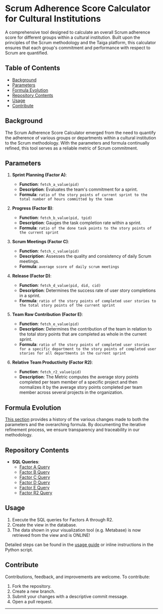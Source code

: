 

# Scrum Adherence Score Calculator for Cultural Institutions

A comprehensive tool designed to calculate an overall Scrum adherence score for different groups within a cultural institution. Built upon the principles of the Scrum methodology and the Taiga platform, this calculator ensures that each group's commitment and performance with respect to Scrum are quantified.

## Table of Contents
- [Background](#background)
- [Parameters](#parameters)
- [Formula Evolution](#formula-evolution)
- [Repository Contents](#repository-contents)
- [Usage](#usage)
- [Contribute](#contribute)

## Background

The Scrum Adherence Score Calculator emerged from the need to quantify the adherence of various groups or departments within a cultural institution to the Scrum methodology. With the parameters and formula continually refined, this tool serves as a reliable metric of Scrum commitment.

## Parameters

1. **Sprint Planning (Factor A)**:
    - **Function**: `fetch_a_value(pid)`
    - **Description**: Evaluates the team's commitment for a sprint.
    - **Formula**: `ratio of the story points of current sprint to the total number of hours committed by the team`
    
2. **Progress (Factor B)**:
    - **Function**: `fetch_b_value(pid, tpid)`
    - **Description**: Gauges the task completion rate within a sprint.
    - **Formula**: `ratio of the done task points to the story points of the current sprint`
    
3. **Scrum Meetings (Factor C)**:
    - **Function**: `fetch_c_value(pid)`
    - **Description**: Assesses the quality and consistency of daily Scrum meetings.
    - **Formula**: `average score of daily scrum meetings`
    
4. **Release (Factor D)**:
    - **Function**: `fetch_d_value(pid, did, cid)`
    - **Description**: Determines the success rate of user story completions in a sprint.
    - **Formula**: `ratio of the story points of completed user stories to the total story points of the current sprint`

5. **Team Raw Contribution (Factor E)**:
    - **Function**: `fetch_e_value(pid)`
    - **Description**: Determines the contribution of the team in relation to the total story points that are completed as whole in the current sprint.
    - **Formula**: `ratio of the story points of completed user stories for a specific department to the story points of completed user stories for all departments in the current sprint`

6. **Relative Team Productivity  (Factor R2)**:
    - **Function**: `fetch_r2_value(pid)`
    - **Description**: The Metric computes the average story points completed per team member of a specific project and then normalizes it by the average story points completed per team member across several projects in the organization.

## Formula Evolution

[This section](https://docs.google.com/document/d/1C2Dp8DS4XJ6Q252b2aLyR4glQ-CHptWlRDdlIBfs6ng/edit#heading=h.1ta9kqkjujm9) provides a history of the various changes made to both the parameters and the overarching formula. By documenting the iterative refinement process, we ensure transparency and traceability in our methodology.

## Repository Contents

- **SQL Queries**:
    - [Factor A Query](https://github.com/okaeiz/ScrumScore/blob/main/A%20factor.sql)
    - [Factor B Query](https://github.com/okaeiz/ScrumScore/blob/main/B%20factor.sql) 
    - [Factor C Query](https://github.com/okaeiz/ScrumScore/blob/main/C%20factor.sql)
    - [Factor D Query](https://github.com/okaeiz/ScrumScore/blob/main/D%20factor.sql)
    - [Factor E Query](https://github.com/okaeiz/ScrumScore/blob/main/E%20factor.sql)
    - [Factor R2 Query](https://github.com/okaeiz/ScrumScore/blob/main/R2%20factor.sql)
    
## Usage

1. Execute the SQL queries for Factors A through R2.
2. Create the view in the database.
3. The data shown in your visualization tool (e.g. Metabase) is now retrieved from the view and is ONLINE!

Detailed steps can be found in the [usage guide](https://docs.google.com/document/d/1C2Dp8DS4XJ6Q252b2aLyR4glQ-CHptWlRDdlIBfs6ng/edit#heading=h.o1j4rmhg8qcc) or inline instructions in the Python script.

## Contribute

Contributions, feedback, and improvements are welcome. To contribute:
1. Fork the repository.
2. Create a new branch.
3. Submit your changes with a descriptive commit message.
4. Open a pull request.

---
